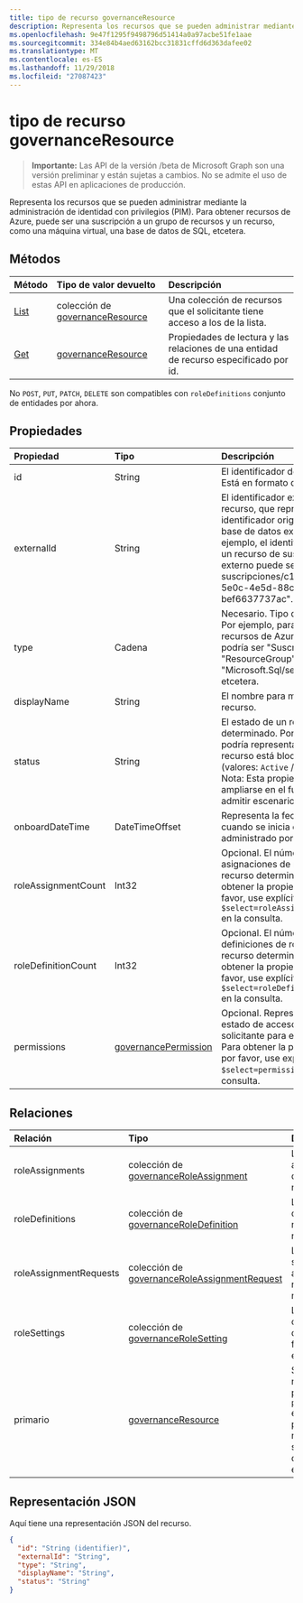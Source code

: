 ```yaml
---
title: tipo de recurso governanceResource
description: Representa los recursos que se pueden administrar mediante la administración de identidad con privilegios (PIM). Para obtener recursos de Azure, puede ser una suscripción a un grupo de recursos y un recurso, como una máquina virtual, una base de datos de SQL, etcetera.
ms.openlocfilehash: 9e47f1295f9498796d51414a0a97acbe51fe1aae
ms.sourcegitcommit: 334e84b4aed63162bcc31831cffd6d363dafee02
ms.translationtype: MT
ms.contentlocale: es-ES
ms.lasthandoff: 11/29/2018
ms.locfileid: "27087423"
---
```

# <a name="governanceresource-resource-type"></a>tipo de recurso governanceResource

> **Importante:** Las API de la versión /beta de Microsoft Graph son una versión preliminar y están sujetas a cambios. No se admite el uso de estas API en aplicaciones de producción.

Representa los recursos que se pueden administrar mediante la administración de identidad con privilegios (PIM). Para obtener recursos de Azure, puede ser una suscripción a un grupo de recursos y un recurso, como una máquina virtual, una base de datos de SQL, etcetera.


## <a name="methods"></a>Métodos

| Método          | Tipo de valor devuelto |Descripción|
|:---------------|:--------|:----------|
|[List](../api/governanceresource-list.md) | colección de [governanceResource](../resources/governanceresource.md)|Una colección de recursos que el solicitante tiene acceso a los de la lista.|
|[Get](../api/governanceresource-get.md) | [governanceResource](../resources/governanceresource.md) |Propiedades de lectura y las relaciones de una entidad de recurso especificado por id.|

No `POST`, `PUT`, `PATCH`, `DELETE` son compatibles con `roleDefinitions` conjunto de entidades por ahora.

## <a name="properties"></a>Propiedades
| Propiedad          |Tipo         |Descripción|
|:------------------|:----------|:----------|
|id                 |String     |El identificador del recurso. Está en formato de GUID.|
|externalId           |String   |El identificador externo del recurso, que representa su identificador original en la base de datos externo. Por ejemplo, el identificador de un recurso de suscripción externo puede ser "/ suscripciones/c14ae696-5e0c-4e5d-88cc-bef6637737ac". |
|type               |Cadena     |Necesario. Tipo de recurso. Por ejemplo, para los recursos de Azure, el tipo podría ser "Suscripción", "ResourceGroup", "Microsoft.Sql/server", etcetera.|
|displayName        |String     |El nombre para mostrar del recurso.|
|status             |String     |El estado de un recurso determinado. Por ejemplo, podría representar si el recurso está bloqueado o no (valores: `Active` / `Locked`). Nota: Esta propiedad puede ampliarse en el futuro para admitir escenarios más.|
|onboardDateTime|DateTimeOffset      |Representa la fecha hora cuando se inicia el recurso administrado por PIM.|
|roleAssignmentCount|Int32      |Opcional. El número de asignaciones de roles para el recurso determinado. Para obtener la propiedad, por favor, use explícitamente `$select=roleAssignmentCount` en la consulta.|
|roleDefinitionCount|Int32      |Opcional. El número de definiciones de roles para el recurso determinado. Para obtener la propiedad, por favor, use explícitamente `$select=roleDefinitionCount` en la consulta.|
|permissions|[governancePermission](../resources/governancepermission.md)      |Opcional. Representa el estado de acceso del solicitante para el recurso. Para obtener la propiedad, por favor, use explícitamente `$select=permissions` en la consulta.|

## <a name="relationships"></a>Relaciones
| Relación   | Tipo                                         |Descripción|
|:---------------|:---------------------------------------------|:----------|
|roleAssignments |colección de [governanceRoleAssignment](../resources/governanceroleassignment.md)|La colección de asignaciones de roles para el recurso.|
|roleDefinitions |colección de [governanceRoleDefinition](../resources/governanceroledefinition.md)|La colección de definiciones de rol para el recurso.|
|roleAssignmentRequests |colección de [governanceRoleAssignmentRequest](../resources/governanceroleassignmentrequest.md)|La colección de solicitudes de asignación de rol para el recurso.|
|roleSettings |colección de [governanceRoleSetting](../resources/governancerolesetting.md)|La colección de configuración de las funciones para el recurso.|
|primario          |[governanceResource](../resources/governanceresource.md)           |Solo lectura. El recurso primario. para `pimforazurerbac` escenario, puede representar la suscripción a la que pertenece el recurso.|

## <a name="json-representation"></a>Representación JSON

Aquí tiene una representación JSON del recurso.

<!-- {
  "blockType": "resource",
  "optionalProperties": [

  ],
  "@odata.type": "microsoft.graph.governanceResource"
}-->
```json
{
  "id": "String (identifier)",
  "externalId": "String",
  "type": "String",
  "displayName": "String",
  "status": "String"
}

```
<!-- uuid: 8fcb5dbc-d5aa-4681-8e31-b001d5168d79
2015-10-25 14:57:30 UTC -->
<!-- {
  "type": "#page.annotation",
  "description": "governanceResource",
  "keywords": "",
  "section": "documentation",
  "tocPath": ""
}-->